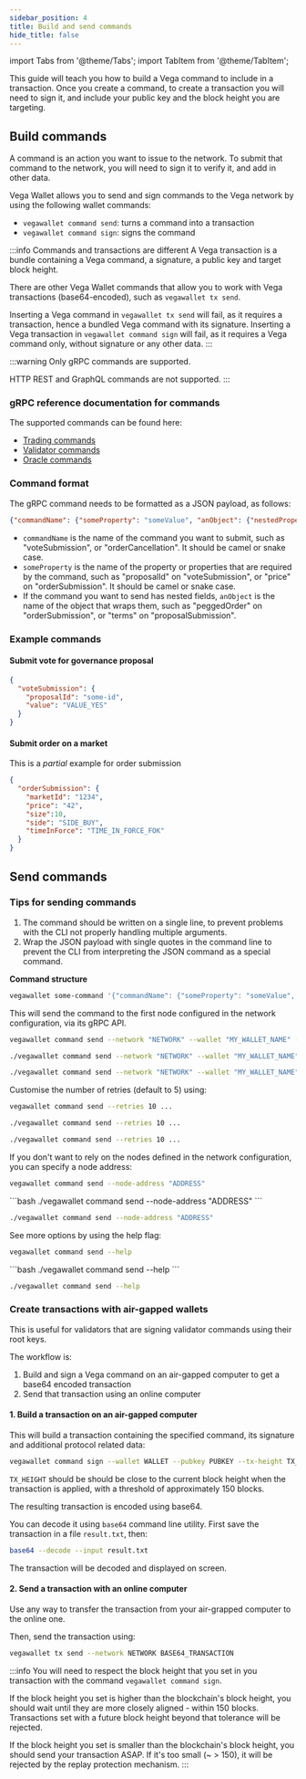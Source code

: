 ```yaml
---
sidebar_position: 4
title: Build and send commands
hide_title: false
---
```


import Tabs from '@theme/Tabs';
import TabItem from '@theme/TabItem';

This guide will teach you how to build a Vega command to include in a transaction. Once you create a command, to create a transaction you will need to sign it, and include your public key and the block height you are targeting.

## Build commands

A command is an action you want to issue to the network. To submit that command to the network, you will need to sign it to verify it, and add in other data. 

Vega Wallet allows you to send and sign commands to the Vega network by using the following wallet commands:
* `vegawallet command send`: turns a command into a transaction
* `vegawallet command sign`: signs the command

:::info Commands and transactions are different
A Vega transaction is a bundle containing a Vega command, a signature, a public key and target block height.

There are other Vega Wallet commands that allow you to work with Vega transactions (base64-encoded), such as `vegawallet tx send`.

Inserting a Vega command in `vegawallet tx send` will fail, as it requires a transaction, hence a bundled Vega command with its signature.
Inserting a Vega transaction in `vegawallet command sign` will fail, as it requires a Vega command only, without signature or any other data.
:::

:::warning
Only gRPC commands are supported.

HTTP REST and GraphQL commands are not supported.
:::

### gRPC reference documentation for commands

The supported commands can be found here:

* [Trading commands](https://docs.vega.xyz/protodocs/vega/commands/v1/commands.proto)
* [Validator commands](https://docs.vega.xyz/protodocs/vega/commands/v1/validator_commands.proto)
* [Oracle commands](https://docs.vega.xyz/protodocs/vega/commands/v1/oracles.proto)

### Command format

The gRPC command needs to be formatted as a JSON payload, as follows:

```json
{"commandName": {"someProperty": "someValue", "anObject": {"nestedProperty":42}}}
```

* `commandName` is the name of the command you want to submit, such as "voteSubmission", or "orderCancellation". It should be camel or snake case.
* `someProperty` is the name of the property or properties that are required by the command, such as "proposalId" on "voteSubmission", or "price" on "orderSubmission". It should be camel or snake case.
* If the command you want to send has nested fields, `anObject` is the name of the object that wraps them, such as "peggedOrder" on "orderSubmission", or "terms" on "proposalSubmission".

### Example commands

#### Submit vote for governance proposal

```json
{
  "voteSubmission": {
    "proposalId": "some-id",
    "value": "VALUE_YES"
  }
}
```

#### Submit order on a market

This is a _partial_ example for order submission

```json
{
  "orderSubmission": {
    "marketId": "1234", 
    "price": "42", 
    "size":10, 
    "side": "SIDE_BUY", 
    "timeInForce": "TIME_IN_FORCE_FOK"
  }
}
```

## Send commands 

### Tips for sending commands

1. The command should be written on a single line, to prevent problems with the CLI not properly handling multiple arguments.
2. Wrap the JSON payload with single quotes in the command line to prevent the CLI from interpreting the JSON command as a special command.

**Command structure**
```bash
vegawallet some-command '{"commandName": {"someProperty": "someValue", "anObject": {"nestedProperty":42}}}'
```

This will send the command to the first node configured in the network configuration, via its gRPC API.

<Tabs groupId="operating-systems">
<TabItem value="windows" label="Windows">

```bash
vegawallet command send --network "NETWORK" --wallet "MY_WALLET_NAME" --pubkey "MY_PUBLIC_KEY"
```
</TabItem>
<TabItem value="mac" label="MacOS">

```bash
./vegawallet command send --network "NETWORK" --wallet "MY_WALLET_NAME" --pubkey "MY_PUBLIC_KEY"
```
</TabItem>
<TabItem value="linux" label="Linux">

```bash
./vegawallet command send --network "NETWORK" --wallet "MY_WALLET_NAME" --pubkey "MY_PUBLIC_KEY"
```
</TabItem>
</Tabs>

Customise the number of retries (default to 5) using:

<Tabs groupId="operating-systems">
<TabItem value="windows" label="Windows">

```bash
vegawallet command send --retries 10 ...
```
</TabItem>
<TabItem value="mac" label="MacOS">

```bash
./vegawallet command send --retries 10 ...
```
</TabItem>
<TabItem value="linux" label="Linux">

```bash
./vegawallet command send --retries 10 ...

```
</TabItem>
</Tabs>

If you don't want to rely on the nodes defined in the network configuration, you can specify a node address:

<Tabs groupId="operating-systems">
<TabItem value="windows" label="Windows">

```bash
vegawallet command send --node-address "ADDRESS"
```
</TabItem>
<TabItem value="mac" label="MacOS">
```bash
./vegawallet command send --node-address "ADDRESS"
```
</TabItem>

<TabItem value="linux" label="Linux">

```bash
./vegawallet command send --node-address "ADDRESS"
```
</TabItem>
</Tabs>

See more options by using the help flag:

<Tabs groupId="operating-systems">
<TabItem value="windows" label="Windows">

```bash
vegawallet command send --help
```
</TabItem>
<TabItem value="mac" label="MacOS">
```bash
./vegawallet command send --help
```
</TabItem>

<TabItem value="linux" label="Linux">

```bash
./vegawallet command send --help
```
</TabItem>
</Tabs>


### Create transactions with air-gapped wallets

This is useful for validators that are signing validator commands using their root keys.

The workflow is:
1. Build and sign a Vega command on an air-gapped computer to get a base64 encoded transaction
2. Send that transaction using an online computer


#### 1. Build a transaction on an air-gapped computer

This will build a transaction containing the specified command, its signature and additional protocol related data:

```bash
vegawallet command sign --wallet WALLET --pubkey PUBKEY --tx-height TX_HEIGHT COMMAND
```

`TX_HEIGHT` should be should be close to the current block height when the transaction is applied, with a threshold of approximately 150 blocks.

The resulting transaction is encoded using base64.

You can decode it using `base64` command line utility. First save the transaction in a file `result.txt`, then:
```bash
base64 --decode --input result.txt
```

The transaction will be decoded and displayed on screen.

#### 2. Send a transaction with an online computer

Use any way to transfer the transaction from your air-grapped computer to the online one.

Then, send the transaction using:

```bash
vegawallet tx send --network NETWORK BASE64_TRANSACTION
```

:::info
You will need to respect the block height that you set in you transaction with the command `vegawallet command sign`.

If the block height you set is higher than the blockchain's block height, you should wait until they are more closely aligned - within 150 blocks. Transactions set with a future block height beyond that tolerance will be rejected.

If the block height you set is smaller than the blockchain's block height, you should send your transaction ASAP. If it's too small (~ > 150), it will be rejected by the replay protection mechanism.
:::